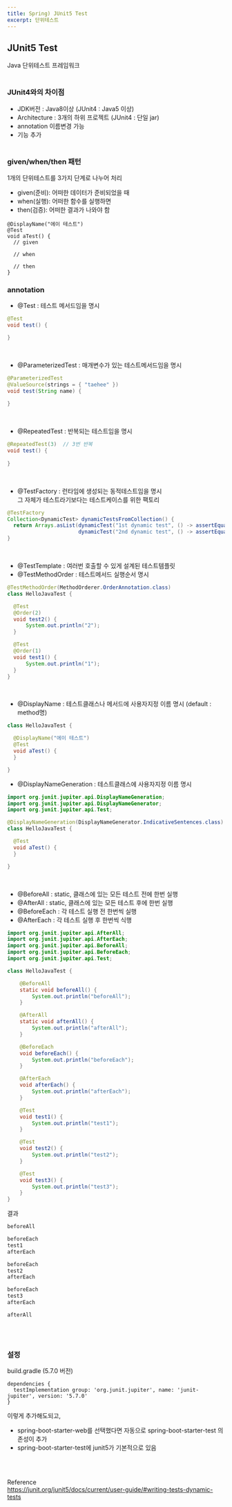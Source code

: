 ```yaml
---
title: Spring) JUnit5 Test
excerpt: 단위테스트
---
```


## JUnit5 Test
Java 단위테스트 프레임워크 <br/><br/>

### JUnit4와의 차이점
- JDK버전 : Java8이상 (JUnit4 : Java5 이상)
- Architecture : 3개의 하위 프로젝트 (JUnit4 : 단일 jar)
- annotation 이름변경 가능
- 기능 추가 <br/><br/>

### given/when/then 패턴  
1개의 단위테스트를 3가지 단계로 나누어 처리  
- given(준비): 어떠한 데이터가 준비되었을 때
- when(실행): 어떠한 함수를 실행하면
- then(검증): 어떠한 결과가 나와야 함   

```
@DisplayName("에이 테스트")
@Test
void aTest() {
  // given

  // when

  // then
}
```


### annotation  
- @Test : 테스트 메서드임을 명시   

```java
@Test
void test() {

}
```  

<br/>

- @ParameterizedTest : 매개변수가 있는 테스트메서드임을 명시  

```java
@ParameterizedTest
@ValueSource(strings = { "taehee" })
void test(String name) {
    
}
```  

<br/>

- @RepeatedTest : 반복되는 테스트임을 명시  

```java
@RepeatedTest(3)  // 3번 반복
void test() {
    
}
```

<br/>

- @TestFactory : 런타임에 생성되는 동적테스트임을 명시  
  그 자체가 테스트라기보다는 테스트케이스를 위한 팩토리
  
```java
@TestFactory
Collection<DynamicTest> dynamicTestsFromCollection() {
  return Arrays.asList(dynamicTest("1st dynamic test", () -> assertEquals(6, 3 * 2)),
                       dynamicTest("2nd dynamic test", () -> assertEquals(4, 2 * 2)));
}
```

<br/>

- @TestTemplate : 여러번 호출할 수 있게 설계된 테스트템플릿
- @TestMethodOrder : 테스트메서드 실행순서 명시

```java
@TestMethodOrder(MethodOrderer.OrderAnnotation.class)
class HelloJavaTest {

  @Test
  @Order(2)
  void test2() {
      System.out.println("2");
  }

  @Test
  @Order(1)
  void test1() {
      System.out.println("1");
  }
}
```

<br/>

- @DisplayName : 테스트클래스나 메서드에 사용자지정 이름 명시
  (default : method명)

```java
class HelloJavaTest {

  @DisplayName("에이 테스트")
  @Test
  void aTest() {
  }

}
```

- @DisplayNameGeneration : 테스트클래스에 사용자지정 이름 명시

```java
import org.junit.jupiter.api.DisplayNameGeneration;
import org.junit.jupiter.api.DisplayNameGenerator;
import org.junit.jupiter.api.Test;

@DisplayNameGeneration(DisplayNameGenerator.IndicativeSentences.class)
class HelloJavaTest {

  @Test
  void aTest() {
  }

}
```

<br/>

- @BeforeAll : static, 클래스에 있는 모든 테스트 전에 한번 실행
- @AfterAll : static, 클래스에 있는 모든 테스트 후에 한번 실행
- @BeforeEach : 각 테스트 실행 전 한번씩 실행
- @AfterEach : 각 테스트 실행 후 한번씩 식행

```java
import org.junit.jupiter.api.AfterAll;
import org.junit.jupiter.api.AfterEach;
import org.junit.jupiter.api.BeforeAll;
import org.junit.jupiter.api.BeforeEach;
import org.junit.jupiter.api.Test;

class HelloJavaTest {

    @BeforeAll
    static void beforeAll() {
        System.out.println("beforeAll");
    }

    @AfterAll
    static void afterAll() {
        System.out.println("afterAll");
    }

    @BeforeEach
    void beforeEach() {
        System.out.println("beforeEach");
    }

    @AfterEach
    void afterEach() {
        System.out.println("afterEach");
    }

    @Test
    void test1() {
        System.out.println("test1");
    }

    @Test
    void test2() {
        System.out.println("test2");
    }

    @Test
    void test3() {
        System.out.println("test3");
    }
}
```  

결과  

```java
beforeAll

beforeEach
test1
afterEach

beforeEach
test2
afterEach

beforeEach
test3
afterEach

afterAll
```

<br/><br/>

### 설정
build.gradle (5.7.0 버전)  

```
dependencies {
  testImplementation group: 'org.junit.jupiter', name: 'junit-jupiter', version: '5.7.0'
}
```  

이렇게 추가해도되고,  
- spring-boot-starter-web를 선택했다면 자동으로 spring-boot-starter-test 의존성이 추가  
- spring-boot-starter-test에 junit5가 기본적으로 있음

<br/><br/>

Reference  
https://junit.org/junit5/docs/current/user-guide/#writing-tests-dynamic-tests

